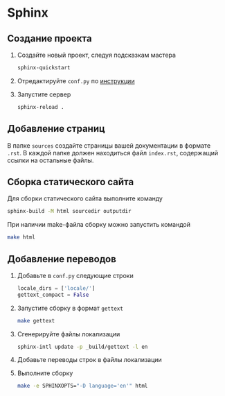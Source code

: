 # Sphinx

## Создание проекта

1. Создайте новый проект, следуя подсказкам мастера

    ```bash
    sphinx-quickstart
    ```

1. Отредактируйте `conf.py` по [инструкции](https://www.sphinx-doc.org/en/master/usage/configuration.html)

1. Запустите сервер

    ```bash
    sphinx-reload .
    ```

## Добавление страниц

В папке `sources` создайте страницы вашей документации в формате `.rst`. В каждой папке должен находиться файл `index.rst`, содержащий ссылки на остальные файлы.

## Сборка статического сайта

Для сборки статического сайта выполните команду

```bash
sphinx-build -M html sourcedir outputdir
```

При наличии make-файла сборку можно запустить командой

```bash
make html
```

## Добавление переводов

1. Добавьте в `conf.py` следующие строки

    ```python
    locale_dirs = ['locale/']
    gettext_compact = False
    ```

1. Запустите сборку в формат `gettext`

    ```bash
    make gettext
    ```

1. Сгенерируйте файлы локализации

    ```bash
    sphinx-intl update -p _build/gettext -l en
    ```

1. Добавьте переводы строк в файлы локализации

1. Выполните сборку

    ```bash
    make -e SPHINXOPTS="-D language='en'" html
    ```